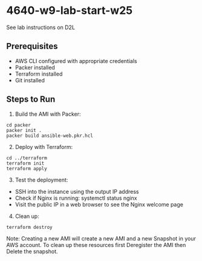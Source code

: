 # 4640-w9-lab-start-w25

See lab instructions on D2L


## Prerequisites
- AWS CLI configured with appropriate credentials
- Packer installed
- Terraform installed
- Git installed

## Steps to Run

1. Build the AMI with Packer:

```
cd packer
packer init .
packer build ansible-web.pkr.hcl
```

2. Deploy with Terraform:


```
cd ../terraform
terraform init
terraform apply

```


3. Test the deployment:

- SSH into the instance using the output IP address
- Check if Nginx is running: systemctl status nginx
- Visit the public IP in a web browser to see the Nginx welcome page

4. Clean up:

```
terraform destroy
```

Note: Creating a new AMI will create a new AMI and a new Snapshot in your AWS account. To clean up these resources first Deregister the AMI then Delete the snapshot.